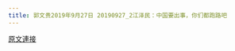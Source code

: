 ```yaml
---
title: 郭文贵2019年9月27日 20190927_2江泽民：中国要出事，你们都跑路吧
---
```


[原文連接](https://gnews.org/ThreadView/53478064)


